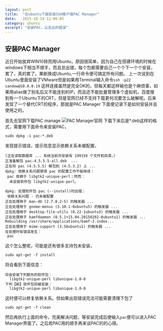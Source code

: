 ```yaml
---
layout: post
title:  "在ubuntu下面安装SSH客户端PAC Manager"
date:   2015-10-19 12:06:05
category: ubuntu
excerpt: "安装PAC，以及出的错误"
---
```


## 安装PAC Manager

近日开始放弃WIN10转而用Ubuntu，原因很简单，因为自己在搭建环境的时候在windows下相当不顺手，而且总出错，每个包都需要自己一个个下一个个安装，累了，真的累了。果断换成Ubuntu,一行命令便可搞定所有问题。 上一次说到在Ubuntu里面安装了VMware但是如果用Terminal输入命令`ssh -p22 sandow@10.0.0.19` 这样连接虽然是完全OK的，但每天都这样输也是个麻烦事，如果用alias做了别名后又不能连别的IP，而且还不能批量管理多个虚拟机，百度搜到有一个Ubuntu下的CRT，但是官网已经不支持下载更何况要怎么破解呢。后来发现了一个替代CRT的程序，那就是PAC Manager 下面便记录下是如何安装并且使用之的。  

首先去官网下载PAC manage ![PAC Manager官网](http://sourceforge.net/projects/pacmanager/)
下载下来后是*.deb这样的格式，需要用下面命令来安装PAC，

	sudo dpkg -i pac-*.deb

发现提示错误，提示信息显示依赖关系未被配置，

	(正在读取数据库 ... 系统当前共安装有 199158 个文件和目录。)
	正准备解包 pac-4.5.5.5-all.deb  ...
	正在将 pac (4.5.5.5) 解包到 (4.5.3.2) 上 ...
	dpkg: 依赖关系问题使得 pac 的配置工作不能继续：
	 pac 依赖于 libgtk2-unique-perl；然而：
	  未安装软件包 libgtk2-unique-perl。

	dpkg: 处理软件包 pac (--install)时出错：
	 依赖关系问题 - 仍未被配置
	正在处理用于 man-db (2.7.0.2-5) 的触发器 ...
	正在处理用于 gnome-menus (3.10.1-0ubuntu5) 的触发器 ...
	正在处理用于 desktop-file-utils (0.22-1ubuntu3) 的触发器 ...
	正在处理用于 bamfdaemon (0.5.1+15.04.20150202-0ubuntu1) 的触发器 ...
	Rebuilding /usr/share/applications/bamf-2.index...
	正在处理用于 mime-support (3.58ubuntu1) 的触发器 ...
	在处理时有错误发生：
	 pac

这个怎么整呢，可能是还有很多支持包未安装，

	sudo apt-get -f install

将会看到下面信息：

	将会安装下列额外的软件包：
	  libgtk2-unique-perl libunique-1.0-0
	下列【新】软件包将被安装：
	  libgtk2-unique-perl libunique-1.0-0

这时便可以修复依赖关系。但如果出现错误完法可能需要清理下包了

	sudo apt-get -f clean

然后再执行上面的命令，完美解决问题，等安装完成后便输入`pac`便可以进入PAC Manager界面了。之后若PAC用的顺手再来谈PAC的的心得。

##


